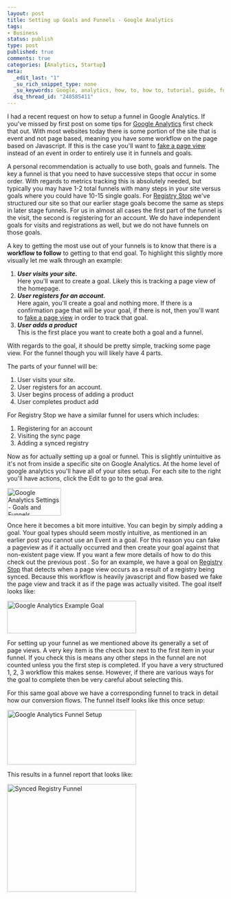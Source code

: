```yaml
--- 
layout: post
title: Setting up Goals and Funnels - Google Analytics
tags: 
- Business
status: publish
type: post
published: true
comments: true
categories: [Analytics, Startup]
meta: 
  _edit_last: "1"
  _su_rich_snippet_type: none
  _su_keywords: Google, analytics, how, to, how to, tutorial, guide, funnel, metric, tracking, measure, startup
  dsq_thread_id: "248585411"
---
```

I had a recent request on how to setup a funnel in Google Analytics. If you've missed by first post on some tips for <a href="http://www.craigekerstiens.com/2011/02/02/events-with-google-analytics-and-tricking-pageviews/">Google Analytics</a> first check that out. With most websites today there is some portion of the site that is event and not page based, meaning you have some workflow on the page based on Javascript. If this is the case you'll want to <a href="http://www.craigekerstiens.com/2011/02/02/events-with-google-analytics-and-tricking-pageviews/">fake a page view</a> instead of an event in order to entirely use it in funnels and goals.

A personal recommendation is actually to use both, goals and funnels. The key a funnel is that you need to have successive steps that occur in some order. With regards to metrics tracking this is absolutely needed, but typically you may have 1-2 total funnels with many steps in your site versus goals where you could have 10-15 single goals. For <a href="http://www.registrystop.com">Registry Stop</a> we've structured our site so that our earlier stage goals become the same as steps in later stage funnels. For us in almost all cases the first part of the funnel is the visit, the second is registering for an account. We do have independent goals for visits and registrations as well, but we do not have funnels on those goals.

<!--more-->
A key to getting the most use out of your funnels is to know that there is a <strong>workflow to follow</strong> to getting to that end goal. To highlight this slightly more visually let me walk through an example:
<ol>
	<li><em><strong>User visits your site.</strong></em></li>
Here you'll want to create a goal. Likely this is tracking a page view of the homepage.
	<li><em><strong>User registers for an account.</strong></em></li>
Here again, you'll create a goal and nothing more. If there is a confirmation page that will be your goal, if there is not, then you'll want to <a href="http://www.craigekerstiens.com/2011/02/02/events-with-google-analytics-and-tricking-pageviews/">fake a page view</a> in order to track that goal.
	<li><em><strong>User adds a product</strong></em></li>
This is the first place you want to create both a goal and a funnel.</ol>
With regards to the goal, it should be pretty simple, tracking some page view. For the funnel though you will likely have 4 parts.

The parts of your funnel will be:
<ol>
	<li>User visits your site.</li>
	<li>User registers for an account.</li>
	<li>User begins process of adding a product</li>
	<li>User completes product add</li>
</ol>
For Registry Stop we have a similar funnel for users which includes:
<ol>
	<li>Registering for an account</li>
	<li>Visiting the sync page</li>
	<li>Adding a synced registry</li>
</ol>
Now as for actually setting up a goal or funnel. This is slightly unintuitive as it's not from inside a specific site on Google Analytics. At the home level of google analytics you'll have all of your sites setup. For each site to the right you'll have actions, click the Edit to go to the goal area.

<a href="/images/Snapz-Pro-XScreenSnapz011.png"><img class="alignnone size-full wp-image-348" title="Google Analytics Settings - Goals and Funnels" src="/images/Snapz-Pro-XScreenSnapz011.png" alt="Google Analytics Settings - Goals and Funnels" width="125" height="64" /></a>

Once here it becomes a bit more intuitive. You can begin by simply adding a goal. Your goal types should seem mostly intuitive, as mentioned in an earlier post you cannot use an Event in a goal. For this reason you can fake a pageview as if it actually occurred and then create your goal against that non-existent page view. If you want a few more details of how to do this check out the previous post . So for an example, we have a goal on <a href="http://www.registrystop.com">Registry Stop</a> that detects when a page view occurs as a result of a registry being synced. Because this workflow is heavily javascript and flow based we fake the page view and track it as if the page was actually visited. The goal itself looks like:

<a href="/images/Snapz-Pro-XScreenSnapz012.png"><img class="alignnone size-medium wp-image-350" title="Google Analytics Example Goal" src="/images/Snapz-Pro-XScreenSnapz012.png" alt="Google Analytics Example Goal" width="300" height="75" /></a>

For setting up your funnel as we mentioned above its generally a set of page views. A very key item is the check box next to the first item in your funnel. If you check this is means any other steps in the funnel are not counted unless you the first step is completed. If you have a very structured 1, 2, 3 workflow this makes sense. However, if there are various ways for the goal to complete then be very careful about selecting this.

For this same goal above we have a corresponding funnel to track in detail how our conversion flows. The funnel itself looks like this once setup:

<a href="/images/Snapz-Pro-XScreenSnapz022.png"><img class="alignnone size-medium wp-image-344" title="Google Analytics Funnel Setup" src="/images/Snapz-Pro-XScreenSnapz022.png" alt="Google Analytics Funnel Setup" width="300" height="127" /></a>

This results in a funnel report that looks like:

<a href="/images/Snapz-Pro-XScreenSnapz011.png"><img class="alignnone size-medium wp-image-342" title="Synced Registry Funnel" src="/images/Snapz-Pro-XScreenSnapz011.png" alt="Synced Registry Funnel" width="300" height="250" /></a>

&nbsp;
